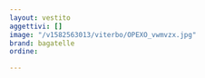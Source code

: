 ```yaml
---
layout: vestito
aggettivi: []
image: "/v1582563013/viterbo/OPEXO_vwmvzx.jpg"
brand: bagatelle
ordine: 

---
```

